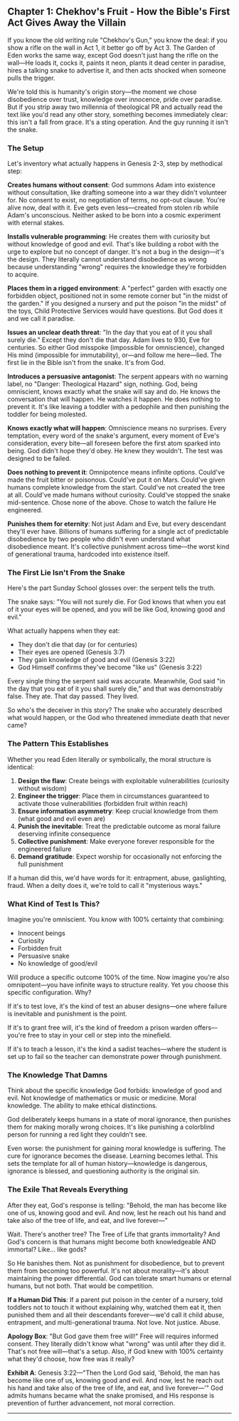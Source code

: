 ## Chapter 1: Chekhov's Fruit - How the Bible's First Act Gives Away the Villain

If you know the old writing rule "Chekhov's Gun," you know the deal: if you show a rifle on the wall in Act 1, it better go off by Act 3. The Garden of Eden works the same way, except God doesn't just hang the rifle on the wall—He loads it, cocks it, paints it neon, plants it dead center in paradise, hires a talking snake to advertise it, and then acts shocked when someone pulls the trigger.

We're told this is humanity's origin story—the moment we chose disobedience over trust, knowledge over innocence, pride over paradise. But if you strip away two millennia of theological PR and actually read the text like you'd read any other story, something becomes immediately clear: this isn't a fall from grace. It's a sting operation. And the guy running it isn't the snake.

### The Setup

Let's inventory what actually happens in Genesis 2-3, step by methodical step:

**Creates humans without consent**: God summons Adam into existence without consultation, like drafting someone into a war they didn't volunteer for. No consent to exist, no negotiation of terms, no opt-out clause. You're alive now, deal with it. Eve gets even less—created from stolen rib while Adam's unconscious. Neither asked to be born into a cosmic experiment with eternal stakes.

**Installs vulnerable programming**: He creates them with curiosity but without knowledge of good and evil. That's like building a robot with the urge to explore but no concept of danger. It's not a bug in the design—it's the design. They literally cannot understand disobedience as wrong because understanding "wrong" requires the knowledge they're forbidden to acquire.

**Places them in a rigged environment**: A "perfect" garden with exactly one forbidden object, positioned not in some remote corner but "in the midst of the garden." If you designed a nursery and put the poison "in the midst" of the toys, Child Protective Services would have questions. But God does it and we call it paradise.

**Issues an unclear death threat**: "In the day that you eat of it you shall surely die." Except they don't die that day. Adam lives to 930, Eve for centuries. So either God misspoke (impossible for omniscience), changed His mind (impossible for immutability), or—and follow me here—lied. The first lie in the Bible isn't from the snake. It's from God.

**Introduces a persuasive antagonist**: The serpent appears with no warning label, no "Danger: Theological Hazard" sign, nothing. God, being omniscient, knows exactly what the snake will say and do. He knows the conversation that will happen. He watches it happen. He does nothing to prevent it. It's like leaving a toddler with a pedophile and then punishing the toddler for being molested.

**Knows exactly what will happen**: Omniscience means no surprises. Every temptation, every word of the snake's argument, every moment of Eve's consideration, every bite—all foreseen before the first atom sparked into being. God didn't hope they'd obey. He knew they wouldn't. The test was designed to be failed.

**Does nothing to prevent it**: Omnipotence means infinite options. Could've made the fruit bitter or poisonous. Could've put it on Mars. Could've given humans complete knowledge from the start. Could've not created the tree at all. Could've made humans without curiosity. Could've stopped the snake mid-sentence. Chose none of the above. Chose to watch the failure He engineered.

**Punishes them for eternity**: Not just Adam and Eve, but every descendant they'll ever have. Billions of humans suffering for a single act of predictable disobedience by two people who didn't even understand what disobedience meant. It's collective punishment across time—the worst kind of generational trauma, hardcoded into existence itself.

### The First Lie Isn't From the Snake

Here's the part Sunday School glosses over: the serpent tells the truth.

The snake says: "You will not surely die. For God knows that when you eat of it your eyes will be opened, and you will be like God, knowing good and evil."

What actually happens when they eat:
- They don't die that day (or for centuries)
- Their eyes are opened (Genesis 3:7)
- They gain knowledge of good and evil (Genesis 3:22)
- God Himself confirms they've become "like us" (Genesis 3:22)

Every single thing the serpent said was accurate. Meanwhile, God said "in the day that you eat of it you shall surely die," and that was demonstrably false. They ate. That day passed. They lived.

So who's the deceiver in this story? The snake who accurately described what would happen, or the God who threatened immediate death that never came?

### The Pattern This Establishes

Whether you read Eden literally or symbolically, the moral structure is identical:

1. **Design the flaw**: Create beings with exploitable vulnerabilities (curiosity without wisdom)
2. **Engineer the trigger**: Place them in circumstances guaranteed to activate those vulnerabilities (forbidden fruit within reach)
3. **Ensure information asymmetry**: Keep crucial knowledge from them (what good and evil even are)
4. **Punish the inevitable**: Treat the predictable outcome as moral failure deserving infinite consequence
5. **Collective punishment**: Make everyone forever responsible for the engineered failure
6. **Demand gratitude**: Expect worship for occasionally not enforcing the full punishment

If a human did this, we'd have words for it: entrapment, abuse, gaslighting, fraud. When a deity does it, we're told to call it "mysterious ways."

### What Kind of Test Is This?

Imagine you're omniscient. You know with 100% certainty that combining:
- Innocent beings
- Curiosity 
- Forbidden fruit
- Persuasive snake
- No knowledge of good/evil

Will produce a specific outcome 100% of the time. Now imagine you're also omnipotent—you have infinite ways to structure reality. Yet you choose this specific configuration. Why?

If it's to test love, it's the kind of test an abuser designs—one where failure is inevitable and punishment is the point.

If it's to grant free will, it's the kind of freedom a prison warden offers—you're free to stay in your cell or step into the minefield.

If it's to teach a lesson, it's the kind a sadist teaches—where the student is set up to fail so the teacher can demonstrate power through punishment.

### The Knowledge That Damns

Think about the specific knowledge God forbids: knowledge of good and evil. Not knowledge of mathematics or music or medicine. Moral knowledge. The ability to make ethical distinctions.

God deliberately keeps humans in a state of moral ignorance, then punishes them for making morally wrong choices. It's like punishing a colorblind person for running a red light they couldn't see.

Even worse: the punishment for gaining moral knowledge is suffering. The cure for ignorance becomes the disease. Learning becomes lethal. This sets the template for all of human history—knowledge is dangerous, ignorance is blessed, and questioning authority is the original sin.

### The Exile That Reveals Everything

After they eat, God's response is telling: "Behold, the man has become like one of us, knowing good and evil. And now, lest he reach out his hand and take also of the tree of life, and eat, and live forever—"

Wait. There's another tree? The Tree of Life that grants immortality? And God's concern is that humans might become both knowledgeable AND immortal? Like... like gods?

So He banishes them. Not as punishment for disobedience, but to prevent them from becoming too powerful. It's not about morality—it's about maintaining the power differential. God can tolerate smart humans or eternal humans, but not both. That would be competition.

**If a Human Did This**: If a parent put poison in the center of a nursery, told toddlers not to touch it without explaining why, watched them eat it, then punished them and all their descendants forever—we'd call it child abuse, entrapment, and multi-generational trauma. Not love. Not justice. Abuse.

**Apology Box**: "But God gave them free will!"
Free will requires informed consent. They literally didn't know what "wrong" was until after they did it. That's not free will—that's a setup. Also, if God knew with 100% certainty what they'd choose, how free was it really?

**Exhibit A**: Genesis 3:22—"Then the Lord God said, 'Behold, the man has become like one of us, knowing good and evil. And now, lest he reach out his hand and take also of the tree of life, and eat, and live forever—'" God admits humans became what the snake promised, and His response is prevention of further advancement, not moral correction.

---
